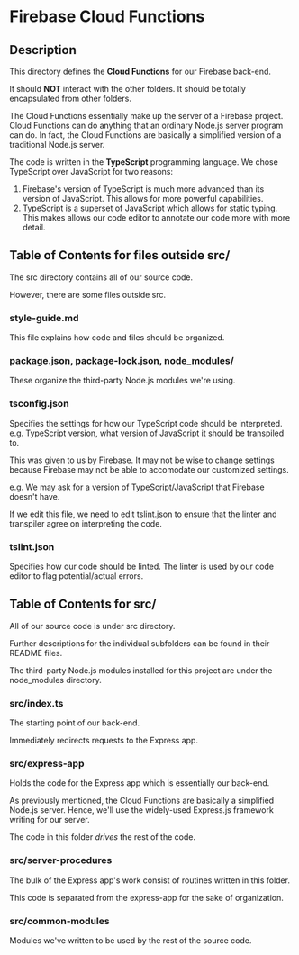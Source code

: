 # Firebase Cloud Functions

## Description

This directory defines the **Cloud Functions** for our Firebase back-end.

It should **NOT** interact with the other folders.
It should be totally encapsulated from other folders.

The Cloud Functions essentially make up the server of
a Firebase project. Cloud Functions can do anything
that an ordinary Node.js server program can do. In fact,
the Cloud Functions are basically a simplified version of
a traditional Node.js server.

The code is written in the **TypeScript** programming language.
We chose TypeScript over JavaScript for two reasons:
1) Firebase's version of TypeScript is much more advanced than its version of JavaScript.
This allows for more powerful capabilities.
2) TypeScript is a superset of JavaScript which allows for static typing.
This makes allows our code editor to annotate our code more with more detail.

## Table of Contents for files outside src/

The src directory contains all of our source code.

However, there are some files outside src.

### style-guide.md

This file explains how code and files should be organized.

### package.json, package-lock.json, node_modules/

These organize the third-party Node.js modules we're using.

### tsconfig.json

Specifies the settings for how our TypeScript code should be interpreted.
e.g. TypeScript version, what version of JavaScript it should be transpiled to.

This was given to us by Firebase. It may not be wise to change settings
because Firebase may not be able to accomodate our customized settings.

e.g. We may ask for a version of TypeScript/JavaScript that Firebase doesn't have.

If we edit this file, we need to edit tslint.json to ensure that the linter
and transpiler agree on interpreting the code.

### tslint.json

Specifies how our code should be linted.
The linter is used by our code editor to flag potential/actual errors.

## Table of Contents for src/

All of our source code is under src directory.

Further descriptions for the individual subfolders can be found in
their README files.

The third-party Node.js modules installed for this project
are under the node_modules directory.

### src/index.ts

The starting point of our back-end.

Immediately redirects requests to the Express app.

### src/express-app

Holds the code for the Express app which is essentially our back-end.

As previously mentioned, the Cloud Functions are basically a
simplified Node.js server. Hence, we'll use the widely-used
Express.js framework writing for our server.

The code in this folder *drives* the rest of the code.

### src/server-procedures

The bulk of the Express app's work consist of routines written in this folder.

This code is separated from the express-app for the sake of organization.

### src/common-modules

Modules we've written to be used by the rest of the source code.